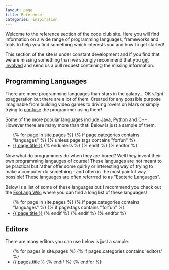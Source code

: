 ```yaml
---
layout: page
title: Reference
categories: inspiration
---
```


Welcome to the reference section of the code club site. Here you will find
information on a wide range of programming languages, frameworks and tools to
help you find something which interests you and how to get started!

This section of the site is under constant development and if you find that we
are missing something than we strongly recommend that you 
[get involved](/getinvolved.html) and send us a pull request containing the
missing information.

## Programming Languages
There are more programming languages than stars in the galaxy... OK
*slight* exaggeration but there are a lot of them. Created for any
possible purpose imaginable from building video games to driving rovers on Mars
or simply trying to [confuse](/languages/brainfk.html) the programmer using
them!


Some of the more popular languages include [Java](/languages/java.html),
[Python](/languages/python.html) and [C++](/languages/C++.html).
However there are many more than that! Below is just a sample of them.

<div class="two-cols">
    <ul>
        {% for page in site.pages %}
            {% if page.categories contains "languages" %}
	        {% unless page.tags contains "forfun" %}
                    <li><a href="{{ page.url }}">{{ page.title }}</a>
	        {% endunless %}
            {% endif %}
        {% endfor %}
    </ul>
</div>

Now what do programmers do when they are bored? Well they invent their own
programming langauges of course!
These languages are not meant to be practical but rather offer some quirky or
interesting way of trying to make a computer do something - and often in the 
most painful way possible! These languages are often referrred to as
"Esoteric Languages".

Below is a list of some of these languages but I recommend you check out the
[EsoLang Wiki](https://esolangs.org/wiki/Language_list) where you can find
a long list of these languages!

<div class="two-cols">
    <ul>
        {% for page in site.pages %}
            {% if page.categories contains "languages" %}
	        {% if page.tags contains "forfun" %}
                    <li><a href="{{ page.url }}">{{ page.title }}</a>
	        {% endif %}
            {% endif %}
        {% endfor %}
    </ul>
</div>

## Editors

There are many editors you can use below is just a sample.

<div class="two-cols">
    <ul>
        {% for pages in site.pages %}
            {% if pages.categories contains 'editors' %}
                <li><a href="{{ pages.url }}">{{ pages.title }}</a>
            {% endif %}
        {% endfor %}
    </ul>
</div>
